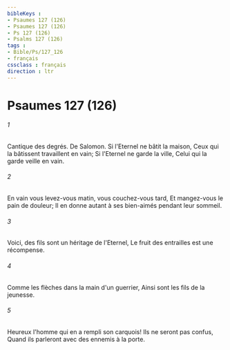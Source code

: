 ```yaml
---
bibleKeys : 
- Psaumes 127 (126)
- Psaumes 127 (126)
- Ps 127 (126)
- Psalms 127 (126)
tags : 
- Bible/Ps/127_126
- français
cssclass : français
direction : ltr
---
```


# Psaumes 127 (126)

###### 1
Cantique des degrés. De Salomon. Si l'Eternel ne bâtit la maison, Ceux qui la bâtissent travaillent en vain; Si l'Eternel ne garde la ville, Celui qui la garde veille en vain.
###### 2
En vain vous levez-vous matin, vous couchez-vous tard, Et mangez-vous le pain de douleur; Il en donne autant à ses bien-aimés pendant leur sommeil.
###### 3
Voici, des fils sont un héritage de l'Eternel, Le fruit des entrailles est une récompense.
###### 4
Comme les flèches dans la main d'un guerrier, Ainsi sont les fils de la jeunesse.
###### 5
Heureux l'homme qui en a rempli son carquois! Ils ne seront pas confus, Quand ils parleront avec des ennemis à la porte.
